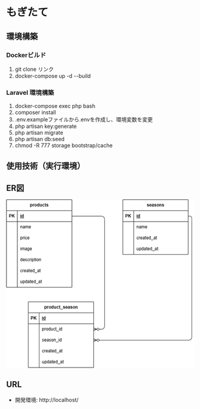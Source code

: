 # もぎたて

## 環境構築
### Dockerビルド
1. git clone リンク
1. docker-compose up -d --build
### Laravel 環境構築
1. docker-compose exec php bash
1. composer install
1. .env.exampleファイルから.envを作成し、環境変数を変更
1. php artisan key:generate
1. php artisan migrate
1. php artisan db:seed
1. chmod -R 777 storage bootstrap/cache
## 使用技術（実行環境）

## ER図
![ER図](ER.drawio.png)
## URL
- 開発環境: http://localhost/